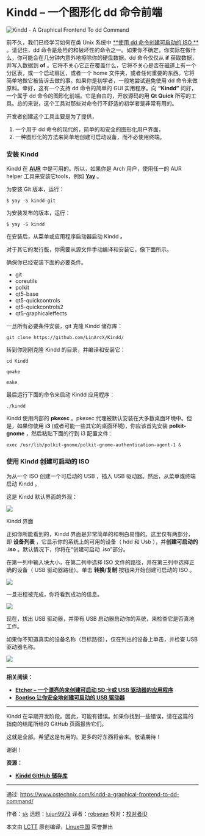 [#]: collector: (lujun9972)
[#]: translator: (robsean)
[#]: reviewer: ( )
[#]: publisher: ( )
[#]: url: ( )
[#]: subject: (Kindd – A Graphical Frontend To dd Command)
[#]: via: (https://www.ostechnix.com/kindd-a-graphical-frontend-to-dd-command/)
[#]: author: (sk https://www.ostechnix.com/author/sk/)

Kindd – 一个图形化 dd 命令前端
======

![Kindd - A Graphical Frontend To dd Command][1]

前不久，我们已经学习如何在类 Unix 系统中 [**使用 dd 命令创建可启动的 ISO **][2] 。请记住，dd 命令是危险的和破坏性的命令之一。如果你不确定，你实际在做什么，你可能会在几分钟内意外地擦除你的硬盘数据。dd 命令仅仅从 **if** 获取数据，并写入数据到 **of** 。它将不关心它正在覆盖什么，它将不关心是否在磁道上有一个分区表，或一个启动扇区，或者一个 home 文件夹，或者任何重要的东西。它将简单地做它被告诉去做的事。如果你是初学者，一般地尝试避免使用 dd 命令来做原料。幸好，这有一个支持 dd 命令的简单的 GUI 实用程序。向 **“Kindd”** 问好，一个属于 dd 命令的图形化前端。它是自由的，开放源码的用 **Qt Quick** 所写的工具。总的来说，这个工具对那些对命令行不舒适的初学者是非常有用的。

开发者创建这个工具主要是为了提供，

  1. 一个用于 dd 命令的现代的，简单的和安全的图形化用户界面，
  2. 一种图形化的方法来简单地创建可启动设备，而不必使用终端。



### 安装 Kindd

Kindd 在 [**AUR**][3] 中是可用的。所以，如果你是 Arch 用户，使用任一的 AUR helper 工具来安装它tools，例如 [**Yay**][4] 。

为安装 Git 版本，运行：

```
$ yay -S kindd-git
```

为安装发布的版本，运行：

```
$ yay -S kindd
```

在安装后，从菜单或应用程序启动器启动 Kindd 。

对于其它的发行版，你需要从源文件手动编译和安装它，像下面所示。

确保你已经安装下面的必要条件。

  * git
  * coreutils
  * polkit
  * qt5-base
  * qt5-quickcontrols
  * qt5-quickcontrols2
  * qt5-graphicaleffects



一旦所有必要条件安装，git 克隆 Kindd 储存库：

```
git clone https://github.com/LinArcX/Kindd/
```

转到你刚刚克隆 Kindd 的目录，并编译和安装它：

```
cd Kindd

qmake

make
```

最后运行下面的命令来启动 Kindd 应用程序：

```
./kindd
```

Kindd 使用内部的 **pkexec** 。pkexec 代理被默认安装在大多数桌面环境中。但是，如果你使用 **i3** (或者可能一些其它的桌面环境)，你应该首先安装 **polkit-gnome** ，然后粘贴下面的行到 i3 配置文件：

```
exec /usr/lib/polkit-gnome/polkit-gnome-authentication-agent-1 &
```

### 使用 Kindd 创建可启动的 ISO

为从一个 ISO 创建一个可启动的 USB ，插入 USB 驱动器。然后，从菜单或终端启动 Kindd 。

这是 Kindd 默认界面的外观：

![][5]

Kindd 界面

正如你所能看到的，Kindd 界面是非常简单的和明白易懂的。这里仅有两部分，即 **设备列表** ，它显示你的系统上的可用的设备（ hdd 和 Usb ），并**创建可启动的 .iso** 。默认情况下，你将在“创建可启动 .iso”部分。

在第一列中输入块大小，在第二列中选择 ISO 文件的路径，并在第三列中选择正确的设备（ USB 驱动器路径）。单击 **转换/复制** 按钮来开始创建可启动的 ISO 。

![][6]

一旦进程被完成，你将看到成功的信息。

![][7]

现在，拔出 USB 驱动器，并带有 USB 启动器启动你的系统，来检查它是否真地工作。

如果你不知道真实的设备名称（目标路径），仅在列出的设备上单击，并检查 USB 驱动器名称。

![][8]

* * *

**相关阅读：**

  * [**Etcher – 一个漂亮的来创建可启动 SD 卡或 USB 驱动器的应用程序**][9]
  * [**Bootiso 让你安全地创建可启动的 USB 驱动器**][10]



* * *

Kindd 在早期开发阶段。因此，可能有错误。如果你找到一些错误，请在这篇的指南的结尾所给的 GitHub 页面报告它们。

这就是全部。希望这是有用的。更多的好东西将会来。敬请期待！

谢谢！

**资源：**

  * [**Kindd GitHub 储存库**][11]



--------------------------------------------------------------------------------

通过: https://www.ostechnix.com/kindd-a-graphical-frontend-to-dd-command/

作者：[sk][a]
选题：[lujun9972][b]
译者：[robsean](https://github.com/robsean)
校对：[校对者ID](https://github.com/校对者ID)

本文由 [LCTT](https://github.com/LCTT/TranslateProject) 原创编译，[Linux中国](https://linux.cn/) 荣誉推出

[a]: https://www.ostechnix.com/author/sk/
[b]: https://github.com/lujun9972
[1]: https://www.ostechnix.com/wp-content/uploads/2019/04/kindd-720x340.png
[2]: https://www.ostechnix.com/how-to-create-bootable-usb-drive-using-dd-command/
[3]: https://aur.archlinux.org/packages/kindd-git/
[4]: https://www.ostechnix.com/yay-found-yet-another-reliable-aur-helper/
[5]: http://www.ostechnix.com/wp-content/uploads/2019/04/kindd-interface.png
[6]: http://www.ostechnix.com/wp-content/uploads/2019/04/kindd-1.png
[7]: http://www.ostechnix.com/wp-content/uploads/2019/04/kindd-2.png
[8]: http://www.ostechnix.com/wp-content/uploads/2019/04/kindd-3.png
[9]: https://www.ostechnix.com/etcher-beauitiful-app-create-bootable-sd-cards-usb-drives/
[10]: https://www.ostechnix.com/bootiso-lets-you-safely-create-bootable-usb-drive/
[11]: https://github.com/LinArcX/Kindd
